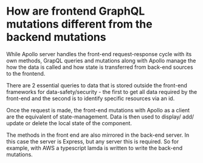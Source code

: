 # How are frontend GraphQL mutations different from the backend mutations

While Apollo server handles the front-end request-response cycle with its own methods, GrapQL queries and mutations along with Apollo manage the how the data is called and how state is transferred from back-end sources to the frontend.

There are 2 essential queries to  data that is stored outside the front-end frameworks for data-safety/security - the first to get all data required by the front-end and the second is to identify specific resources via an id.

Once the request is made, the front-end mutations with Apollo as a client are the equivalent of state-management. Data is then used to display/ add/ update or delete the local state of the component. 

The methods in the front end are also mirrored in the back-end server. In this case the server is Express, but any server this is required. So for example, with AWS a typescript lamda is written to write the back-end mutations.